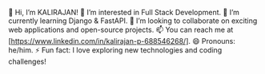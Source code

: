 👋 Hi, I’m KALIRAJAN!
👀 I’m interested in Full Stack Development.
🌱 I’m currently learning Django & FastAPI.
💞️ I’m looking to collaborate on exciting web applications and open-source projects.
📫 You can reach me at [https://www.linkedin.com/in/kalirajan-p-688546268/].
😄 Pronouns: he/him.
⚡ Fun fact: I love exploring new technologies and coding challenges!



<!---
Flask-Developer74/Flask-Developer74 is a ✨ special ✨ repository because its `README.md` (this file) appears on your GitHub profile.
You can click the Preview link to take a look at your changes.
--->
